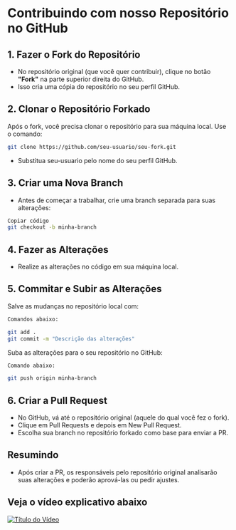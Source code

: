 # Contribuindo com nosso Repositório no GitHub

## 1. Fazer o Fork do Repositório

- No repositório original (que você quer contribuir), clique no botão **"Fork"** na parte superior direita do GitHub.
- Isso cria uma cópia do repositório no seu perfil GitHub.

## 2. Clonar o Repositório Forkado

Após o fork, você precisa clonar o repositório para sua máquina local. Use o comando:

```bash
git clone https://github.com/seu-usuario/seu-fork.git
```

- Substitua seu-usuario pelo nome do seu perfil GitHub.

## 3. Criar uma Nova Branch

- Antes de começar a trabalhar, crie uma branch separada para suas alterações:

```bash
Copiar código
git checkout -b minha-branch
```

## 4. Fazer as Alterações

- Realize as alterações no código em sua máquina local.

## 5. Commitar e Subir as Alterações

Salve as mudanças no repositório local com:

```bash
Comandos abaixo:

git add .
git commit -m "Descrição das alterações"

```

Suba as alterações para o seu repositório no GitHub:

```bash
Comando abaixo:

git push origin minha-branch

```

## 6. Criar a Pull Request

- No GitHub, vá até o repositório original (aquele do qual você fez o fork).
- Clique em Pull Requests e depois em New Pull Request.
- Escolha sua branch no repositório forkado como base para enviar a PR.

## Resumindo

- Após criar a PR, os responsáveis pelo repositório original analisarão suas alterações e poderão aprová-las ou pedir ajustes.

## Veja o vídeo explicativo abaixo

 [![Título do Vídeo](https://img.youtube.com/vi/q-QTbNu8Ybc/maxresdefault.jpg)](https://www.youtube.com/watch?v=q-QTbNu8Ybc)
